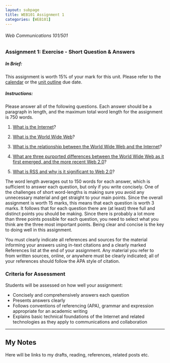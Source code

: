 ```yaml
---
layout: subpage
title: WEB101 Assignment 1
categories: [WEB101]
---
```

###### Web Communications 101/501

### Assignment 1: Exercise - Short Question & Answers

##### In Brief:

This assignment is worth 15% of your mark for this unit.
Please refer to the [calendar](http://roachhd.github.io/uni/cal/) or the [unit outline](http://roachhd.github.io/uni/web101/unit-outline/) due date.

##### Instructions:

Please answer all of the following questions. Each answer should be a paragraph in length, and the maximum total word length for the assignment is 750 words.

1. [What is the Internet](/uni/web101/a1/q1/)?

2. [What is the World Wide Web](/uni/web101/a1/q2/)?

3. [What is the relationship between the World Wide Web and the Internet](/uni/web101/a1/q3/)?

4. [What are three purported differences between the World Wide Web as it first emerged, and the more recent Web 2.0](/uni/web101/a1/q4/)?

5. [What is RSS and why is it significant to Web 2.0](/uni/web101/a1/q5/)?


The word length averages out to 150 words for each answer, which is sufficient to answer each question, but only if you write concisely.  One of the challenges of short word-lengths is making sure you avoid any unnecessary material and get straight to your main points.  Since the overall assignment is worth 15 marks, this means that each question is worth 3 marks.  It follows that for each question there are (at least) three full and distinct points you should be making.  Since there is probably a lot more than three points possible for each question, you need to select what you think are the three most important points.  Being clear and concise is the key to doing well in this assignment.

You must clearly indicate all references and sources for the material informing your answers using in-text citations and a clearly marked References list at the end of your assignment. Any material you refer to  from written sources, online, or anywhere must be clearly indicated; all of your references should follow the APA style of citation. 

### Criteria for Assessment

Students will be assessed on how well your assignment:

- Concisely and comprehensively answers each question
- Presents answers clearly
- Follows conventions of referencing (APA), grammar and expression appropriate for an academic writing
- Explains basic technical foundations of the Internet and related technologies as they apply to communications and collaboration


---

## My Notes

Here will be links to my drafts, reading, references, related posts etc.

